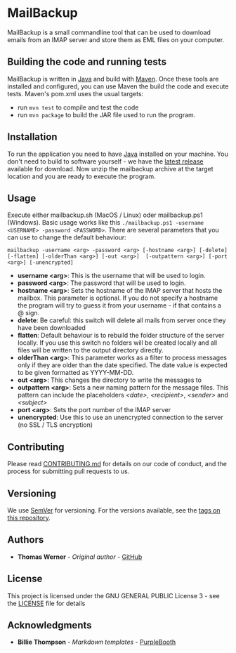 # MailBackup

MailBackup is a small commandline tool that can be used to download emails from an IMAP server and store them as EML 
files on your computer.

## Building the code and running tests

MailBackup is written in [Java](https://openjdk.java.net/projects/jdk/11/) and build with 
[Maven](https://maven.apache.org/). Once these tools are installed and configured, you can use Maven the build the code
 and execute tests. Maven's pom.xml uses the usual targets:

* run `mvn test` to compile and test the code
* run `mvn package` to build the JAR file used to run the program.

## Installation

To run the application you need to have [Java](https://openjdk.java.net/projects/jdk/11/) installed on your machine.
You don't need to build to software yourself - we have the 
[latest release](https://github.com/huddeldaddel/mailbackup/releases/download/v0.1.0/v0.1.0.zip) available for download. 
Now unzip the mailbackup archive at the target location and you are ready to execute the program.

## Usage

Execute either mailbackup.sh (MacOS / Linux) oder mailbackup.ps1 (Windows). Basic usage works like this 
`./mailbackup.ps1 -username <USERNAME> -password <PASSWORD>`. 
There are several parameters that you can use to change the default behaviour:

`mailbackup -username <arg> -password <arg> [-hostname <arg>]
        [-delete] [-flatten] [-olderThan <arg>] [-out <arg>] 
        [-outpattern <arg>] [-port <arg>] [-unencrypted]`
 
 - **username &lt;arg&gt;**: This is the username that will be used to login.
 - **password &lt;arg&gt;**: The password that will be used to login.
 - **hostname &lt;arg&gt;**: Sets the hostname of the IMAP server that hosts the mailbox. This parameter is optional. If
  you do not specify a hostname the program will try to guess it from your username - if that contains a @ sign.
 - **delete**: Be careful: this switch will delete all mails from server once they have been downloaded
 - **flatten**: Default behaviour is to rebuild the folder structure of the server locally. If you use this switch no
 folders will be created locally and all files will be written to the output directory directly. 
 - **olderThan &lt;arg&gt;**: This parameter works as a filter to process messages only if they are older than the date
 specified. The date value is expected to be given formatted as YYYY-MM-DD.
 - **out &lt;arg&gt;**: This changes the directory to write the messages to
 - **outpattern &lt;arg&gt;**: Sets a new naming pattern for the message files. This pattern can include the 
 placeholders *&lt;date&gt;*, *&lt;recipient&gt;*, *&lt;sender&gt;* and *&lt;subject&gt;*
 - **port &lt;arg&gt;**: Sets the port number of the IMAP server
 - **unencrypted**: Use this to use an unencrypted connection to the server (no SSL / TLS encryption)

## Contributing

Please read [CONTRIBUTING.md](CONTRIBUTING.md) for details on our code of conduct, and the process for submitting pull 
requests to us.

## Versioning

We use [SemVer](http://semver.org/) for versioning. For the versions available, see the 
[tags on this repository](https://github.com/huddeldaddel/mailbackup/tags).

## Authors

* **Thomas Werner** - *Original author* - [GitHub](https://github.com/huddeldaddel)

## License

This project is licensed under the GNU GENERAL PUBLIC License 3 - see the [LICENSE](LICENSE) file for details

## Acknowledgments

* **Billie Thompson** - *Markdown templates* - [PurpleBooth](https://github.com/PurpleBooth)

